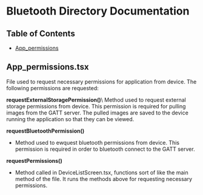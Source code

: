 # Bluetooth Directory Documentation

## Table of Contents
- [App_permissions](#App_permissions.tsx)


## App_permissions.tsx
File used to request necessary permissions for application from device. The following permissions are requested:

  **requestExternalStoragePermission()**\\
  Method used to request external storage permissions from device. This permission is        required for pulling images from the GATT server. The pulled images are saved to the       device running the application so that they can be viewed.

  **requestBluetoothPermission()**
  * Method used to ewquest bluetooth permissions from device. This permission is required     in order to bluetooth connect to the GATT server.

  **requestPermissions()**
  * Method called in DeviceListScreen.tsx, functions sort of like the main method of the       file. It runs the methods above for requesting necessary permissions.
